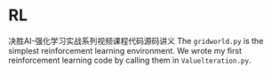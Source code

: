 # RL
决胜AI-强化学习实战系列视频课程代码源码讲义
The `gridworld.py` is the simplest reinforcement learning environment. 
We wrote my first reinforcement learning code by calling them in `Valuelteration.py`.
